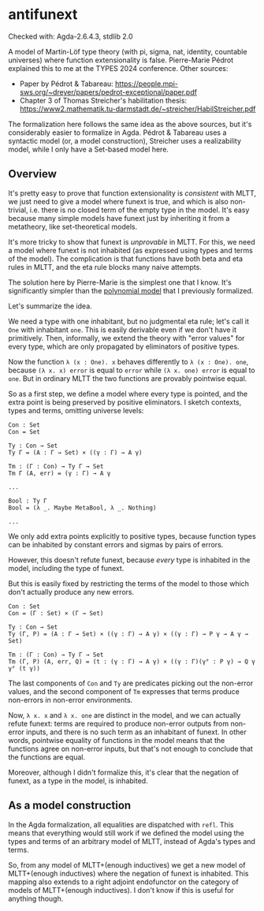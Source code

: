 # antifunext

Checked with: Agda-2.6.4.3, stdlib 2.0

A model of Martin-Löf type theory (with pi, sigma, nat, identity, countable
universes) where function extensionality is false. Pierre-Marie Pédrot explained this to me at the 
TYPES 2024 conference. Other sources:

- Paper by Pédrot & Tabareau: https://people.mpi-sws.org/~dreyer/papers/pedrot-exceptional/paper.pdf
- Chapter 3 of Thomas Streicher's habilitation thesis: https://www2.mathematik.tu-darmstadt.de/~streicher/HabilStreicher.pdf

The formalization here follows the same idea as the above sources, but it's considerably
easier to formalize in Agda. Pédrot & Tabareau uses a syntactic model (or, a model 
construction), Streicher uses a realizability model, while I only have a Set-based
model here.

## Overview

It's pretty easy to prove that function extensionality is *consistent* with
MLTT, we just need to give a model where funext is true, and which is also
non-trivial, i.e. there is no closed term of the empty type in the model. It's
easy because many simple models have funext just by inheriting it from a
metatheory, like set-theoretical models.

It's more tricky to show that funext is *unprovable* in MLTT. For this, we need
a model where funext is not inhabited (as expressed using types and terms of the
model). The complication is that functions have both beta and eta rules in MLTT,
and the eta rule blocks many naive attempts.

The solution here by Pierre-Marie is the simplest one that I know. It's
significantly simpler than the [polynomial
model](https://github.com/AndrasKovacs/polynomial-model) that I previously
formalized.

Let's summarize the idea.

We need a type with one inhabitant, but no judgmental eta rule; let's call it
`One` with inhabitant `one`. This is easily derivable even if we don't have it
primitively. Then, informally, we extend the theory with "error values" for
every type, which are only propagated by eliminators of positive types.

Now the function `λ (x : One). x` behaves differently to `λ (x : One). one`,
because `(λ x. x) error` is equal to `error` while `(λ x. one) error` is equal
to `one`. But in ordinary MLTT the two functions are provably pointwise equal.

So as a first step, we define a model where every type is pointed, and the extra
point is being preserved by positive eliminators. I sketch contexts, types and
terms, omitting universe levels:

    Con : Set
    Con = Set

	Ty : Con → Set
	Ty Γ = (A : Γ → Set) × ((γ : Γ) → A γ)

	Tm : (Γ : Con) → Ty Γ → Set
	Tm Γ (A, err) = (γ : Γ) → A γ

	...

	Bool : Ty Γ
	Bool = (λ _. Maybe MetaBool, λ _. Nothing)

    ...

We only add extra points explicitly to positive types, because function types can
be inhabited by constant errors and  sigmas by pairs of errors.

However, this doesn't refute funext, because *every* type is inhabited in the
model, including the type of funext.

But this is easily fixed by restricting the terms of the model to those which
don't actually produce any new errors.

    Con : Set
    Con = (Γ : Set) × (Γ → Set)

	Ty : Con → Set
	Ty (Γ, P) = (A : Γ → Set) × ((γ : Γ) → A γ) × ((γ : Γ) → P γ → A γ → Set)

	Tm : (Γ : Con) → Ty Γ → Set
	Tm (Γ, P) (A, err, Q) = (t : (γ : Γ) → A γ) × ((γ : Γ)(γᴾ : P γ) → Q γ γᴾ (t γ))

The last components of `Con` and `Ty` are predicates picking out the non-error
values, and the second component of `Tm` expresses that terms produce non-errors
in non-error environments.

Now, `λ x. x` and `λ x. one` are distinct in the model, and we can actually
refute funext: terms are required to produce non-error outputs from non-error
inputs, and there is no such term as an inhabitant of funext. In other words,
pointwise equality of functions in the model means that the functions agree on non-error
inputs, but that's not enough to conclude that the functions are equal.

Moreover, although I didn't formalize this, it's clear that the negation of
funext, as a type in the model, is inhabited.

## As a model construction

In the Agda formalization, all equalities are dispatched with `refl`. This means
that everything would still work if we defined the model using the types and
terms of an arbitrary model of MLTT, instead of Agda's types and terms.

So, from any model of MLTT+(enough inductives) we get a new model of
MLTT+(enough inductives) where the negation of funext is inhabited. This mapping
also extends to a right adjoint endofunctor on the category of models of
MLTT+(enough inductives). I don't know if this is useful for anything though.
